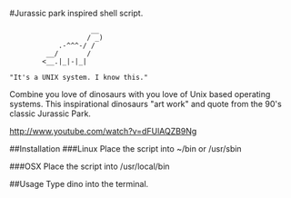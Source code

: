#Jurassic park inspired shell script.
```
                    __
                   / _)
            .-^^^-/ /
         __/       /
        <__.|_|-|_|
        
"It's a UNIX system. I know this."
```

Combine you love of dinosaurs with you love of Unix based operating systems. This inspirational dinosaurs "art work" and quote from the 90's classic Jurassic Park.

http://www.youtube.com/watch?v=dFUlAQZB9Ng

##Installation
###Linux
Place the script into ~/bin or /usr/sbin

###OSX
Place the script into /usr/local/bin

##Usage
Type dino into the terminal.
